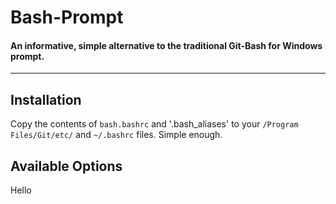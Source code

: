 # Bash-Prompt
#### An informative, simple alternative to the traditional Git-Bash for Windows prompt.
***
## Installation
Copy the contents of `bash.bashrc` and '.bash_aliases' to your `/Program Files/Git/etc/` and `~/.bashrc` files. Simple enough.

## Available Options
Hello
